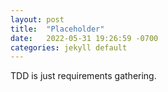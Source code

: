 ```yaml
---
layout: post
title:  "Placeholder"
date:   2022-05-31 19:26:59 -0700
categories: jekyll default
---
```


TDD is just requirements gathering.
